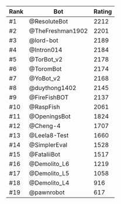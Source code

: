 Rank|Bot|Rating
---|---|---
#1|@ResoluteBot|2212
#2|@TheFreshman1902|2201
#3|@lord-bot|2189
#4|@Intron014|2184
#5|@TorBot_v2|2178
#6|@ToromBot|2174
#7|@YoBot_v2|2168
#8|@duythong1402|2145
#9|@FireFishBOT|2137
#10|@RaspFish|2061
#11|@OpeningsBot|1824
#12|@Cheng-4|1707
#13|@Leela8-Test|1660
#14|@SimplerEval|1528
#15|@FataliiBot|1517
#16|@Demolito_L6|1219
#17|@Demolito_L5|1058
#18|@Demolito_L4|916
#19|@pawnrobot|617
